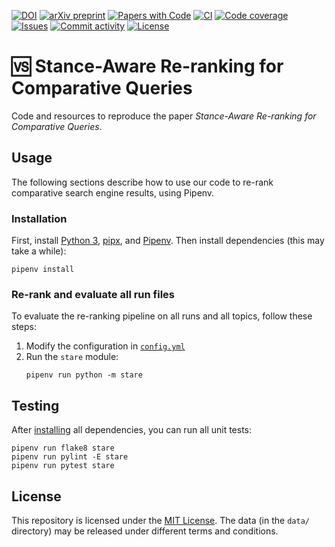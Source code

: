[![DOI](https://img.shields.io/badge/DOI-TODO-blue?style=flat-square)](https://doi.org/TODO)
[![arXiv preprint](https://img.shields.io/badge/arXiv-TODO-blue?style=flat-square)](https://arxiv.org/abs/TODO)
[![Papers with Code](https://img.shields.io/badge/papers%20with%20code-TODO-blue?style=flat-square)](https://paperswithcode.com/paper/TODO)
[![CI](https://img.shields.io/github/actions/workflow/status/TODO/stare/ci.yml?branch=main&style=flat-square)](https://github.com/TODO/stare/actions/workflows/ci.yml)
[![Code coverage](https://img.shields.io/codecov/c/github/TODO/stare?style=flat-square)](https://codecov.io/github/TODO/stare/)
[![Issues](https://img.shields.io/github/issues/TODO/stare?style=flat-square)](https://github.com/TODO/stare/issues)
[![Commit activity](https://img.shields.io/github/commit-activity/m/TODO/stare?style=flat-square)](https://github.com/TODO/stare/commits)
[![License](https://img.shields.io/github/license/TODO/stare?style=flat-square)](LICENSE)

# 🆚 Stance-Aware Re-ranking for Comparative Queries

Code and resources to reproduce the paper _Stance-Aware Re-ranking for Comparative Queries_.

## Usage

The following sections describe how to use our code to re-rank comparative search engine results, using Pipenv.

### Installation

First, install [Python 3](https://python.org/downloads/),
[pipx](https://pipxproject.github.io/pipx/installation/#install-pipx), and
[Pipenv](https://pipenv.pypa.io/en/latest/install/#isolated-installation-of-pipenv-with-pipx).
Then install dependencies (this may take a while):

```shell script
pipenv install
```

### Re-rank and evaluate all run files

To evaluate the re-ranking pipeline on all runs and all topics, follow these steps:
1. Modify the configuration in [`config.yml`](config.yml)
2. Run the `stare` module:
    ```shell script
    pipenv run python -m stare
    ```

## Testing

After [installing](#installation) all dependencies, you can run all unit tests:

```shell script
pipenv run flake8 stare
pipenv run pylint -E stare
pipenv run pytest stare
```

## License

This repository is licensed under the [MIT License](LICENSE).
The data (in the `data/` directory) may be released under different terms and conditions.
